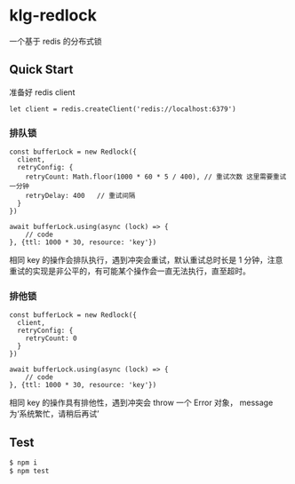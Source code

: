 # klg-redlock
一个基于 redis 的分布式锁

## Quick Start
准备好 redis client

```
let client = redis.createClient('redis://localhost:6379')
```

### 排队锁

```
const bufferLock = new Redlock({
  client,
  retryConfig: {
    retryCount: Math.floor(1000 * 60 * 5 / 400), // 重试次数 这里需要重试一分钟
    retryDelay: 400   // 重试间隔
  }
})

await bufferLock.using(async (lock) => {
    // code
}, {ttl: 1000 * 30, resource: 'key'})
```

相同 key 的操作会排队执行，遇到冲突会重试，默认重试总时长是 1 分钟，注意重试的实现是非公平的，有可能某个操作会一直无法执行，直至超时。


### 排他锁

```
const bufferLock = new Redlock({
  client,
  retryConfig: {
    retryCount: 0
  }
})

await bufferLock.using(async (lock) => {
    // code
}, {ttl: 1000 * 30, resource: 'key'})
```

相同 key 的操作具有排他性，遇到冲突会 throw 一个 Error 对象， message 为‘系统繁忙，请稍后再试’

## Test

```bash
$ npm i
$ npm test
```

